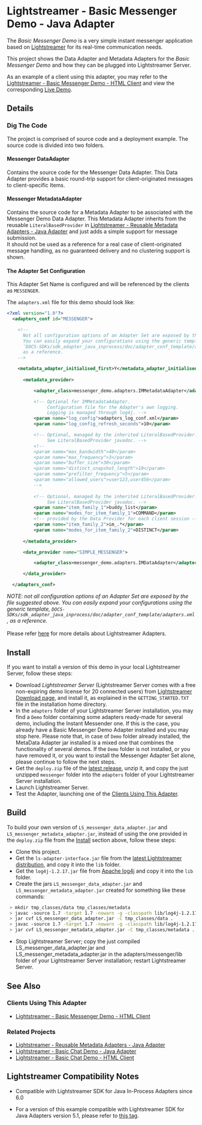 # Lightstreamer - Basic Messenger Demo - Java Adapter
<!-- START DESCRIPTION lightstreamer-example-messenger-adapter-java -->
The *Basic Messenger Demo* is a very simple instant messenger application based on [Lightstreamer](http://www.lightstreamer.com) for its real-time communication needs.

This project shows the Data Adapter and Metadata Adapters for the *Basic Messenger Demo* and how they can be plugged into Lightstreamer Server.
 
As an example of a client using this adapter, you may refer to the [Lightstreamer - Basic Messenger Demo - HTML Client](https://github.com/Lightstreamer/Lightstreamer-example-Messenger-client-javascript) and view the corresponding [Live Demo](http://demos.lightstreamer.com/MessengerDemo/).
<!-- END DESCRIPTION lightstreamer-example-messenger-adapter-java -->
 
## Details

### Dig The Code
The project is comprised of source code and a deployment example. The source code is divided into two folders.

#### Messenger DataAdapter
Contains the source code for the Messenger Data Adapter. This Data Adapter provides a basic round-trip support for client-originated messages to client-specific Items.

#### Messenger MetadataAdapter
Contains the source code for a Metadata Adapter to be associated with the Messenger Demo Data Adapter. This Metadata Adapter inherits from the reusable `LiteralBasedProvider` in [Lightstreamer - Reusable Metadata Adapters - Java Adapter](https://github.com/Lightstreamer/Lightstreamer-example-ReusableMetadata-adapter-java) and just adds a simple support for message submission.<br>
It should not be used as a reference for a real case of client-originated message handling, as no guaranteed delivery and no clustering support is shown.

#### The Adapter Set Configuration
This Adapter Set Name is configured and will be referenced by the clients as `MESSENGER`.

The `adapters.xml` file for this demo should look like:
```xml      
<?xml version="1.0"?>
  <adapters_conf id="MESSENGER">

    <!--
      Not all configuration options of an Adapter Set are exposed by this file.
      You can easily expand your configurations using the generic template,
      `DOCS-SDKs/sdk_adapter_java_inprocess/doc/adapter_conf_template/adapters.xml`,
      as a reference.
    -->

    <metadata_adapter_initialised_first>Y</metadata_adapter_initialised_first>
  
      <metadata_provider>

          <adapter_class>messenger_demo.adapters.IMMetadataAdapter</adapter_class>

          <!-- Optional for IMMetadataAdapter.
               Configuration file for the Adapter's own logging.
               Logging is managed through log4j. -->
          <param name="log_config">adapters_log_conf.xml</param>
          <param name="log_config_refresh_seconds">10</param>

          <!-- Optional, managed by the inherited LiteralBasedProvider.
               See LiteralBasedProvider javadoc. -->
          <!--
          <param name="max_bandwidth">40</param>
          <param name="max_frequency">3</param>
          <param name="buffer_size">30</param>
          <param name="distinct_snapshot_length">10</param>
          <param name="prefilter_frequency">5</param>
          <param name="allowed_users">user123,user456</param>
          -->
        
          <!-- Optional, managed by the inherited LiteralBasedProvider.
               See LiteralBasedProvider javadoc. -->
          <param name="item_family_1">buddy_list</param>
          <param name="modes_for_item_family_1">COMMAND</param>
          <!-- provided by the Data Provider for each client session -->
          <param name="item_family_2">im_.*</param>
          <param name="modes_for_item_family_2">DISTINCT</param>
        
      </metadata_provider>

      <data_provider name="SIMPLE_MESSENGER">

          <adapter_class>messenger_demo.adapters.IMDataAdapter</adapter_class>

      </data_provider>

  </adapters_conf>
```

<i>NOTE: not all configuration options of an Adapter Set are exposed by the file suggested above. 
You can easily expand your configurations using the generic template, `DOCS-SDKs/sdk_adapter_java_inprocess/doc/adapter_conf_template/adapters.xml`, as a reference.</i><br>
<br>
Please refer [here](http://www.lightstreamer.com/docs/base/General%20Concepts.pdf) for more details about Lightstreamer Adapters.


## Install
If you want to install a version of this demo in your local Lightstreamer Server, follow these steps:
* Download *Lightstreamer Server* (Lightstreamer Server comes with a free non-expiring demo license for 20 connected users) from [Lightstreamer Download page](http://www.lightstreamer.com/download.htm), and install it, as explained in the `GETTING_STARTED.TXT` file in the installation home directory.
* In the `adapters` folder of your Lightstreamer Server installation, you may find a `Demo` folder containing some adapters ready-made for several demo, including the Instant Messender one. If this is the case, you already have a Basic Messenger Demo Adapter installed and you may stop here. Please note that, in case of `Demo` folder already installed, the MetaData Adapter jar installed is a mixed one that combines the functionality of several demos. If the `Demo` folder is not installed, or you have removed it, or you want to install the Messenger Adapter Set alone, please continue to follow the next steps.
* Get the `deploy.zip` file of the [latest release](https://github.com/Lightstreamer/Lightstreamer-example-Messenger-adapter-java/releases), unzip it, and copy the just unzipped `messenger` folder into the `adapters` folder of your Lightstreamer Server installation.
* Launch Lightstreamer Server.
* Test the Adapter, launching one of the [Clients Using This Adapter](https://github.com/Lightstreamer/Lightstreamer-example-Messenger-adapter-java#clients-using-this-adapter).

## Build
To build your own version of `LS_messenger_data_adapter.jar` and `LS_messenger_metadata_adapter.jar`, instead of using the one provided in the `deploy.zip` file from the [Install](https://github.com/Lightstreamer/Lightstreamer-example-Chat-adapter-java#install) section above, follow these steps:
* Clone this project.
* Get the `ls-adapter-interface.jar` file from the [latest Lightstreamer distribution](http://www.lightstreamer.com/download), and copy it into the `lib` folder.
* Get the `log4j-1.2.17.jar` file from [Apache log4j](https://logging.apache.org/log4j/1.2/) and copy it into the `lib` folder.
* Create the jars `LS_messenger_data_adapter.jar` and `LS_messenger_metadata_adapter.jar` created for something like these commands:
```sh
 > mkdir tmp_classes/data tmp_classes/metadata
 > javac -source 1.7 -target 1.7 -nowarn -g -classpath lib/log4j-1.2.17.jar;lib/ls-adapter-interface.jar -sourcepath src/src_data -d tmp_classes/data src/src_data/messenger_demo/adapters/IMDataAdapter.java
 > jar cvf LS_messenger_data_adapter.jar -C tmp_classes/data .
 > javac -source 1.7 -target 1.7 -nowarn -g -classpath lib/log4j-1.2.17.jar;lib/ls-adapter-interface.jar;LS_messenger_data_adapter.jar -sourcepath src/src_metadata -d tmp_classes/metadata src/src_metadata/messenger_demo/adapters/IMMetadataAdapter.java
 > jar cvf LS_messenger_metadata_adapter.jar -C tmp_classes/metadata .
```
* Stop Lightstreamer Server; copy the just compiled LS_messenger_data_adapter.jar and LS_messenger_metadata_adapter.jar in the adapters/messenger/lib folder of your Lightstreamer Server installation; restart Lightstreamer Server.

## See Also

### Clients Using This Adapter
<!-- START RELATED_ENTRIES -->

* [Lightstreamer - Basic Messenger Demo - HTML Client](https://github.com/Lightstreamer/Lightstreamer-example-Messenger-client-javascript)

<!-- END RELATED_ENTRIES -->

### Related Projects

* [Lightstreamer - Reusable Metadata Adapters - Java Adapter](https://github.com/Lightstreamer/Lightstreamer-example-ReusableMetadata-adapter-java)
* [Lightstreamer - Basic Chat Demo - Java Adapter](https://github.com/Lightstreamer/Lightstreamer-example-Chat-adapter-java)
* [Lightstreamer - Basic Chat Demo - HTML Client](https://github.com/Lightstreamer/Lightstreamer-example-chat-client-javascript)

## Lightstreamer Compatibility Notes

* Compatible with Lightstreamer SDK for Java In-Process Adapters since 6.0
- For a version of this example compatible with Lightstreamer SDK for Java Adapters version 5.1, please refer to [this tag](https://github.com/Lightstreamer/Lightstreamer-example-Messenger-adapter-java/tree/for_Lightstreamer_5.1).
